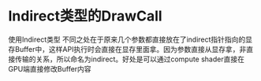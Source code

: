 # Indirect类型的DrawCall
使用Indirect类型
不同之处在于原来几个参数都直接放在了indirect指针指向的显存Buffer中，这样API执行时会直接在显存里面拿。因为参数直接从显存拿，非直接传输的关系，所以命名为indirect。好处是可以通过compute shader直接在GPU端直接修改Buffer内容